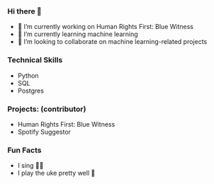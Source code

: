 ### Hi there 👋

<!--
**joanRVAllen/joanRVAllen** is a ✨ _special_ ✨ repository because its `README.md` (this file) appears on your GitHub profile.
-->

- 🔭 I’m currently working on Human Rights First: Blue Witness
- 🌱 I’m currently learning machine learning
- 👯 I’m looking to collaborate on machine learning-related projects


### Technical Skills
- Python
- SQL
- Postgres


### Projects: (contributor)
- Human Rights First: Blue Witness
- Spotify Suggestor


### Fun Facts
- I sing 🎤😏
- I play the uke pretty well 🎸 
